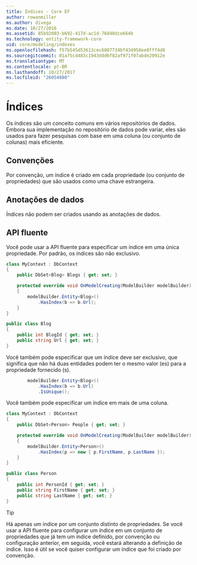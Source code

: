 ```yaml
---
title: Índices - Core EF
author: rowanmiller
ms.author: divega
ms.date: 10/27/2016
ms.assetid: 85b92003-b692-417d-ac1d-76d40dce664b
ms.technology: entity-framework-core
uid: core/modeling/indexes
ms.openlocfilehash: f57b545d53613cec6887734bf434958ee8fff4d8
ms.sourcegitcommit: 01a75cd483c1943ddd6f82af971f07abde20912e
ms.translationtype: MT
ms.contentlocale: pt-BR
ms.lasthandoff: 10/27/2017
ms.locfileid: "26054880"
---
```

# <a name="indexes"></a>Índices

Os índices são um conceito comuns em vários repositórios de dados. Embora sua implementação no repositório de dados pode variar, eles são usados para fazer pesquisas com base em uma coluna (ou conjunto de colunas) mais eficiente.

## <a name="conventions"></a>Convenções

Por convenção, um índice é criado em cada propriedade (ou conjunto de propriedades) que são usados como uma chave estrangeira.

## <a name="data-annotations"></a>Anotações de dados

Índices não podem ser criados usando as anotações de dados.

## <a name="fluent-api"></a>API fluente

Você pode usar a API fluente para especificar um índice em uma única propriedade. Por padrão, os índices são não exclusivo.

<!-- [!code-csharp[Main](samples/core/Modeling/FluentAPI/Samples/Index.cs?highlight=7,8)] -->
``` csharp
class MyContext : DbContext
{
    public DbSet<Blog> Blogs { get; set; }

    protected override void OnModelCreating(ModelBuilder modelBuilder)
    {
        modelBuilder.Entity<Blog>()
            .HasIndex(b => b.Url);
    }
}

public class Blog
{
    public int BlogId { get; set; }
    public string Url { get; set; }
}
```

Você também pode especificar que um índice deve ser exclusivo, que significa que não há duas entidades podem ter o mesmo valor (es) para a propriedade fornecido (s).

<!-- [!code-csharp[Main](samples/core/Modeling/FluentAPI/Samples/IndexUnique.cs?highlight=3)] -->
``` csharp
        modelBuilder.Entity<Blog>()
            .HasIndex(b => b.Url)
            .IsUnique();
```

Você também pode especificar um índice em mais de uma coluna.

<!-- [!code-csharp[Main](samples/core/Modeling/FluentAPI/Samples/IndexComposite.cs?highlight=7,8)] -->
``` csharp
class MyContext : DbContext
{
    public DbSet<Person> People { get; set; }

    protected override void OnModelCreating(ModelBuilder modelBuilder)
    {
        modelBuilder.Entity<Person>()
            .HasIndex(p => new { p.FirstName, p.LastName });
    }
}

public class Person
{
    public int PersonId { get; set; }
    public string FirstName { get; set; }
    public string LastName { get; set; }
}
```

> [!TIP]  
> Há apenas um índice por um conjunto distinto de propriedades. Se você usar a API fluente para configurar um índice em um conjunto de propriedades que já tem um índice definido, por convenção ou configuração anterior, em seguida, você estará alterando a definição de índice. Isso é útil se você quiser configurar um índice que foi criado por convenção.
